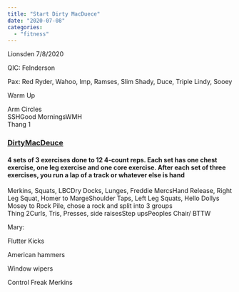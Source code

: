 ```yaml
---
title: "Start Dirty MacDuece"
date: "2020-07-08"
categories: 
  - "fitness"
---
```


Lionsden 7/8/2020

QIC: Felnderson

Pax: Red Ryder, Wahoo, Imp, Ramses, Slim Shady, Duce, Triple Lindy, Sooey  

Warm Up  

Arm Circles  
SSHGood MorningsWMH  
Thang 1

### [DirtyMacDeuce](https://f3nation.com/exicon/entry/3053/?gvid=398721)

#### 4 sets of 3 exercises done to 12 4-count reps. Each set has one chest exercise, one leg exercise and one core exercise. After each set of three exercises, you run a lap of a track or whatever else is hand

Merkins, Squats, LBCDry Docks, Lunges, Freddie MercsHand Release, Right Leg Squat, Homer to MargeShoulder Taps, Left Leg Squats, Hello Dollys  
Mosey to Rock Pile, chose a rock and split into 3 groups  
Thing 2Curls, Tris, Presses, side raisesStep upsPeoples Chair/ BTTW

Mary:

Flutter Kicks

American hammers

Window wipers

Control Freak Merkins
